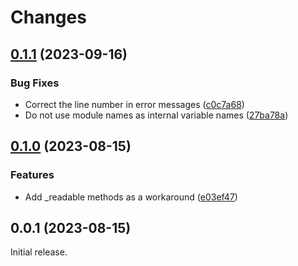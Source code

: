 # Changes

## [0.1.1](https://github.com/prantlf/v-ini/compare/v0.1.0...v0.1.1) (2023-09-16)

### Bug Fixes

* Correct the line number in error messages ([c0c7a68](https://github.com/prantlf/v-ini/commit/c0c7a68fd8b493f2e64070b896b2ded9463d7a71))
* Do not use module names as internal variable names ([27ba78a](https://github.com/prantlf/v-ini/commit/27ba78a0ecc7dd876ea9280c7768348d32aa9e7c))

## [0.1.0](https://github.com/prantlf/v-ini/compare/v0.0.1...v0.1.0) (2023-08-15)

### Features

* Add _readable methods as a workaround ([e03ef47](https://github.com/prantlf/v-ini/commit/e03ef47ed41ce444b5819576756f964250c31b30))

## 0.0.1 (2023-08-15)

Initial release.
